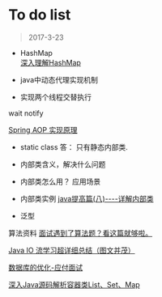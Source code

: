 # To do list

> 2017-3-23

- HashMap  
[深入理解HashMap](http://www.iteye.com/topic/539465)

- java中动态代理实现机制


- 实现两个线程交替执行
 
 wait notify

[ Spring AOP 实现原理](http://blog.csdn.net/moreevan/article/details/11977115/)





- static class 
答： 只有静态内部类.

- 内部类含义，解决什么问题 
- 内部类怎么用？ 应用场景
- 内部类实例
[java提高篇(八)----详解内部类](http://www.cnblogs.com/chenssy/p/3388487.html)





- 泛型














算法资料
[面试遇到了算法题？看这篇就够啦。](https://juejin.im/post/58ca051f61ff4b0060165122)










[Java IO 流学习超详细总结（图文并茂）](https://juejin.im/post/58d27284ac502e0058b4e136)

[数据库的优化-应付面试](http://blog.csdn.net/m8396017/article/details/51348668)

[深入Java源码解析容器类List、Set、Map](http://mp.weixin.qq.com/s?__biz=MzAxNzMxNzk5OQ==&mid=2649484800&idx=1&sn=b1d20d83ca546e07145ae3230e929864&chksm=83f82700b48fae169d2e4fee0c47c0a19591f4d5e4eb936e85d815f3ceec43b92d6c646bf89f&scene=0#wechat_redirect)

[]()


